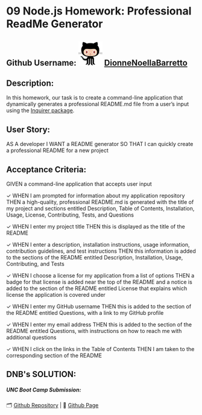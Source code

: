 #  09 Node.js Homework: Professional ReadMe Generator

## Github Username: ![Github Logo](./assets/images/octocat.png?raw=true "Github Logo") [DionneNoellaBarretto](https://github.com/DionneNoellaBarretto)

## Description: 
In this homework, our task is to create a command-line application that dynamically generates a professional README.md file from a user’s input using the [Inquirer package](https://www.npmjs.com/package/inquirer).

## User Story: 
AS A developer
I WANT a README generator
SO THAT I can quickly create a professional README for a new project

## Acceptance Criteria:

GIVEN a command-line application that accepts user input

✓ WHEN I am prompted for information about my application repository THEN a high-quality, professional README.md is generated with the title of my project and sections entitled Description, Table of Contents, Installation, Usage, License, Contributing, Tests, and Questions

✓ WHEN I enter my project title THEN this is displayed as the title of the README

✓ WHEN I enter a description, installation instructions, usage information, contribution guidelines, and test instructions THEN this information is added to the sections of the README entitled Description, Installation, Usage, Contributing, and Tests

✓ WHEN I choose a license for my application from a list of options THEN a badge for that license is added near the top of the README and a notice is added to the section of the README entitled License that explains which license the application is covered under

✓ WHEN I enter my GitHub username THEN this is added to the section of the README entitled Questions, with a link to my GitHub profile

✓ WHEN I enter my email address THEN this is added to the section of the README entitled Questions, with instructions on how to reach me with additional questions

✓ WHEN I click on the links in the Table of Contents THEN I am taken to the corresponding section of the README

## DNB's SOLUTION:
##### UNC Boot Camp Submission: 
🗂️ [Github Repository](https://github.com/DionneNoellaBarretto/09--Professional_ReadME_Node.Js) | 📄 [Github Page](https://dionnenoellabarretto.github.io/09--Professional_ReadME_Node.Js/)

